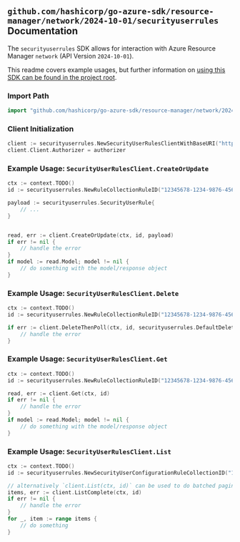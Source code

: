
## `github.com/hashicorp/go-azure-sdk/resource-manager/network/2024-10-01/securityuserrules` Documentation

The `securityuserrules` SDK allows for interaction with Azure Resource Manager `network` (API Version `2024-10-01`).

This readme covers example usages, but further information on [using this SDK can be found in the project root](https://github.com/hashicorp/go-azure-sdk/tree/main/docs).

### Import Path

```go
import "github.com/hashicorp/go-azure-sdk/resource-manager/network/2024-10-01/securityuserrules"
```


### Client Initialization

```go
client := securityuserrules.NewSecurityUserRulesClientWithBaseURI("https://management.azure.com")
client.Client.Authorizer = authorizer
```


### Example Usage: `SecurityUserRulesClient.CreateOrUpdate`

```go
ctx := context.TODO()
id := securityuserrules.NewRuleCollectionRuleID("12345678-1234-9876-4563-123456789012", "example-resource-group", "networkManagerName", "securityUserConfigurationName", "ruleCollectionName", "ruleName")

payload := securityuserrules.SecurityUserRule{
	// ...
}


read, err := client.CreateOrUpdate(ctx, id, payload)
if err != nil {
	// handle the error
}
if model := read.Model; model != nil {
	// do something with the model/response object
}
```


### Example Usage: `SecurityUserRulesClient.Delete`

```go
ctx := context.TODO()
id := securityuserrules.NewRuleCollectionRuleID("12345678-1234-9876-4563-123456789012", "example-resource-group", "networkManagerName", "securityUserConfigurationName", "ruleCollectionName", "ruleName")

if err := client.DeleteThenPoll(ctx, id, securityuserrules.DefaultDeleteOperationOptions()); err != nil {
	// handle the error
}
```


### Example Usage: `SecurityUserRulesClient.Get`

```go
ctx := context.TODO()
id := securityuserrules.NewRuleCollectionRuleID("12345678-1234-9876-4563-123456789012", "example-resource-group", "networkManagerName", "securityUserConfigurationName", "ruleCollectionName", "ruleName")

read, err := client.Get(ctx, id)
if err != nil {
	// handle the error
}
if model := read.Model; model != nil {
	// do something with the model/response object
}
```


### Example Usage: `SecurityUserRulesClient.List`

```go
ctx := context.TODO()
id := securityuserrules.NewSecurityUserConfigurationRuleCollectionID("12345678-1234-9876-4563-123456789012", "example-resource-group", "networkManagerName", "securityUserConfigurationName", "ruleCollectionName")

// alternatively `client.List(ctx, id)` can be used to do batched pagination
items, err := client.ListComplete(ctx, id)
if err != nil {
	// handle the error
}
for _, item := range items {
	// do something
}
```
